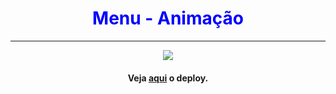 <div align='center'>
<h1 style='color: blue'>Menu - Animação</h1>
<hr>

<img src='./screenshot.gif'>

<h4> Veja <a href='https://maraisaferreira.github.io/rotation-menu/'>aqui</a> o deploy.</h4>

</div>
